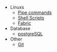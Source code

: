 * Linuxs 
	* [Pipe commands](Linux/pipe.md)
	* [Shell Scripts](Linux/shell.md)
	* [Fabric](Linux/fabric.md)
* Database
	* [postgreSQL](Database/postgreSQL.md)
* Other
	* [Git](Others/git.md)
